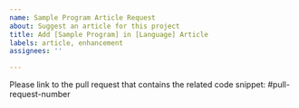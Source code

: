 ```yaml
---
name: Sample Program Article Request
about: Suggest an article for this project
title: Add [Sample Program] in [Language] Article
labels: article, enhancement
assignees: ''

---
```


Please link to the pull request that contains the related code snippet: #pull-request-number
